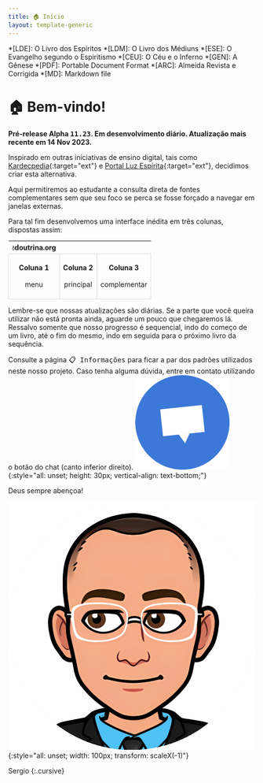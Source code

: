 ```yaml
---
title: 🏠 Início
layout: template-generic
---
```


<style>
    td {border: 1px solid gainsboro}
</style>

*[LDE]: O Livro dos Espíritos
*[LDM]: O Livro dos Médiuns
*[ESE]: O Evangelho segundo o Espiritismo
*[CEU]: O Céu e o Inferno
*[GEN]: A Gênese
*[PDF]: Portable Document Format
*[ARC]: Almeida Revista e Corrigida
*[MD]: Markdown file

# 🏠 Bem-vindo!

**Pré-release Alpha <kbd>11.23</kbd>. Em desenvolvimento diário. Atualização mais recente em 14 Nov 2023.**

Inspirado em outras iniciativas de ensino digital, tais como [Kardecpedia](https://kardecpedia.com/pt){:target="ext"} e [Portal Luz Espírita](https://www.luzespirita.org.br/){:target="ext"}, decidimos criar esta alternativa.

Aqui permitiremos ao estudante a consulta direta de fontes complementares sem que seu foco se perca se fosse forçado a navegar em janelas externas. 

Para tal fim desenvolvemos uma interface inédita em três colunas, dispostas assim:

| 💧doutrina.org  |  |  |
| :---: | :---: | :---: |
<br>**Coluna 1**<br><br>menu<br><br>  | <br>**Coluna 2**<br><br>principal<br><br> | <br>**Coluna 3**<br><br>complementar<br><br> |  

Lembre-se que nossas atualizações são diárias. Se a parte que você queira utilizar não está pronta ainda, aguarde um pouco que chegaremos lá. Ressalvo somente que nosso progresso é sequencial, indo do começo de um livro, até o fim do mesmo, indo em seguida para o próximo livro da sequência.

Consulte a página <kbd>📋 Informações</kbd> para ficar a par dos padrões utilizados neste nosso projeto. Caso tenha alguma dúvida, entre em contato utilizando o botão do chat (canto inferior direito). ![crisp-chat](./framework/crisp-logo.svg){:style="all: unset; height: 30px; vertical-align: text-bottom;"}

Deus sempre abençoa!

![bitmoji](./framework/baldy.png){:style="all: unset; width: 100px; transform: scaleX(-1)"}

Sergio
{:.cursive}

<p>&nbsp;</p>
<p>&nbsp;</p>
<p>&nbsp;</p>